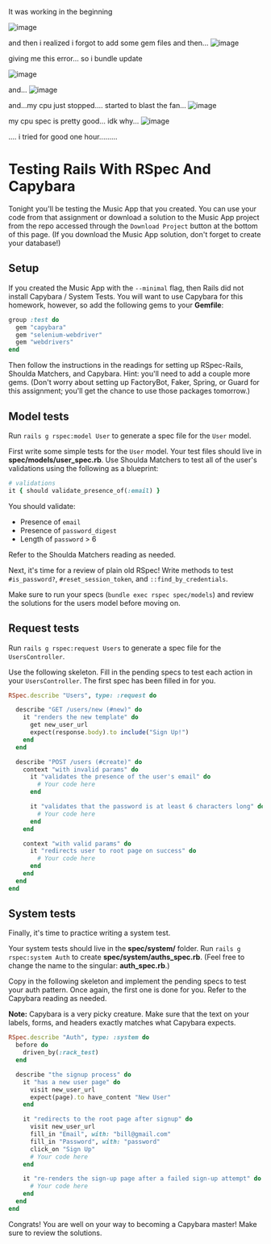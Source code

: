 It was working in the beginning 

![image](https://user-images.githubusercontent.com/106133580/220517235-6ae4382d-64e6-4a96-a188-09f7d9f272d8.png)

and then i realized i forgot to add some gem files
and then... 
![image](https://user-images.githubusercontent.com/106133580/220517300-06fa1ac2-2248-40b4-ac3f-8db9c5143ff9.png)

giving me this error... so i bundle update 


![image](https://user-images.githubusercontent.com/106133580/220517371-90590528-2a07-416c-9bc1-474a41436f2f.png)



and... 
![image](https://user-images.githubusercontent.com/106133580/220517410-efeb947d-90be-4fdd-ba8d-9f3e0dd6e5e2.png)


and...my cpu just stopped.... started to blast the fan...
![image](https://user-images.githubusercontent.com/106133580/220517677-7736c07c-80e5-4ea7-a624-ae6de3e18858.png)



my cpu spec is pretty good... idk why... 
![image](https://user-images.githubusercontent.com/106133580/220517772-d5b1b07a-9f3c-4fb7-b426-9699ede35c54.png)

.... i tried for good one hour......... 



# Testing Rails With RSpec And Capybara

Tonight you'll be testing the Music App that you created. You can use your code
from that assignment or download a solution to the Music App project from the
repo accessed through the `Download Project` button at the bottom of this page.
(If you download the Music App solution, don't forget to create your database!)

## Setup

If you created the Music App with the `--minimal` flag, then Rails did not
install Capybara / System Tests. You will want to use Capybara for this
homework, however, so add the following gems to your __Gemfile__:

```rb
group :test do
  gem "capybara"
  gem "selenium-webdriver"
  gem "webdrivers"
end
```

Then follow the instructions in the readings for setting up RSpec-Rails, Shoulda
Matchers, and Capybara. Hint: you'll need to add a couple more gems. (Don't
worry about setting up FactoryBot, Faker, Spring, or Guard for this assignment;
you'll get the chance to use those packages tomorrow.)

## Model tests

Run `rails g rspec:model User` to generate a spec file for the `User` model.

First write some simple tests for the `User` model. Your test files should live
in __spec/models/user_spec.rb__. Use Shoulda Matchers to test all of the user's
validations using the following as a blueprint:

```ruby
# validations
it { should validate_presence_of(:email) }
```

You should validate:

- Presence of `email`
- Presence of `password_digest`
- Length of `password` > 6

Refer to the Shoulda Matchers reading as needed.

Next, it's time for a review of plain old RSpec! Write methods to test
`#is_password?`, `#reset_session_token`, and `::find_by_credentials`.

Make sure to run your specs (`bundle exec rspec spec/models`) and review the
solutions for the users model before moving on.

## Request tests

Run `rails g rspec:request Users` to generate a spec file for the
`UsersController`.

Use the following skeleton. Fill in the pending specs to test each action in
your `UsersController`. The first spec has been filled in for you.

```ruby
RSpec.describe "Users", type: :request do

  describe "GET /users/new (#new)" do
    it "renders the new template" do
      get new_user_url
      expect(response.body).to include("Sign Up!")
    end
  end

  describe "POST /users (#create)" do
    context "with invalid params" do
      it "validates the presence of the user's email" do
        # Your code here
      end

      it "validates that the password is at least 6 characters long" do
        # Your code here
      end
    end

    context "with valid params" do
      it "redirects user to root page on success" do
        # Your code here
      end
    end
  end
end
```

## System tests

Finally, it's time to practice writing a system test.

Your system tests should live in the __spec/system/__ folder. Run `rails g
rspec:system Auth` to create __spec/system/auths_spec.rb__. (Feel free to change
the name to the singular: __auth_spec.rb__.)

Copy in the following skeleton and implement the pending specs to test your auth
pattern. Once again, the first one is done for you. Refer to the Capybara
reading as needed.

**Note:** Capybara is a very picky creature. Make sure that the text on your
labels, forms, and headers exactly matches what Capybara expects.

```ruby
RSpec.describe "Auth", type: :system do
  before do
    driven_by(:rack_test)
  end

  describe "the signup process" do
    it "has a new user page" do
      visit new_user_url
      expect(page).to have_content "New User"
    end

    it "redirects to the root page after signup" do
      visit new_user_url
      fill_in "Email", with: "bill@gmail.com"
      fill_in "Password", with: "password"
      click_on "Sign Up"
      # Your code here
    end

    it "re-renders the sign-up page after a failed sign-up attempt" do
      # Your code here
    end
  end
end
```

Congrats! You are well on your way to becoming a Capybara master! Make sure to
review the solutions.

